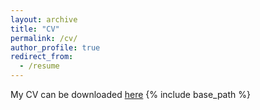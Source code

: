 ```yaml
---
layout: archive
title: "CV"
permalink: /cv/
author_profile: true
redirect_from:
  - /resume
---
```

My CV can be downloaded [here](https://salehajafri.github.io)
{% include base_path %}

